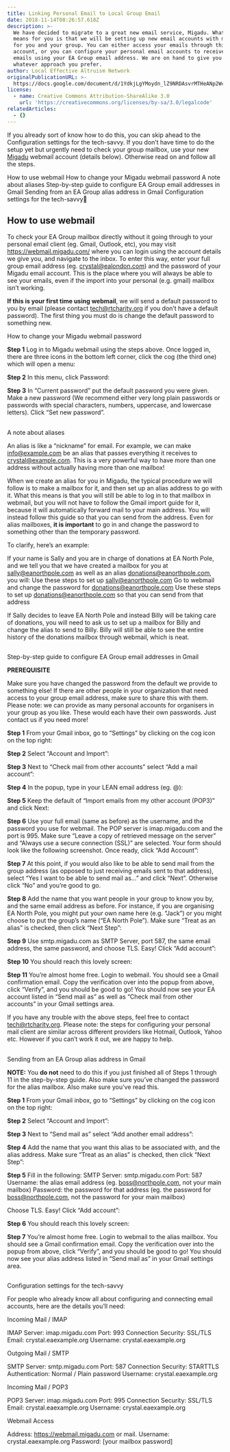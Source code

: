 ```yaml
---
title: Linking Personal Email to Local Group Email
date: 2018-11-14T08:26:57.618Z
description: >-
  We have decided to migrate to a great new email service, Migadu. What this
  means for you is that we will be setting up new email accounts with mailboxes
  for you and your group. You can either access your emails through this
  account, or you can configure your personal email accounts to receive and send
  emails using your EA Group email address. We are on hand to give you help with
  whatever approach you prefer.
author: Local Effective Altruism Network
originalPublicationURL: >-
  https://docs.google.com/document/d/1YdkjLgYMoydn_lZ9NRDAsvrMTHeANp2WcoOa9EwMD7M
license:
  - name: Creative Commons Attribution-ShareAlike 3.0
    url: 'https://creativecommons.org/licenses/by-sa/3.0/legalcode'
relatedArticles:
  - {}
---
```

If you already sort of know how to do this, you can skip ahead to the Configuration settings for the tech-savvy. If you don’t have time to do the setup yet but urgently need to check your group mailbox, use your new [Migadu](https://www.migadu.com/en/index.html) webmail account (details below). Otherwise read on and follow all the steps.

How to use webmail
How to change your Migadu webmail password
A note about aliases
Step-by-step guide to configure EA Group email addresses in Gmail
Sending from an EA Group alias address in Gmail
Configuration settings for the tech-savvy

## How to use webmail

To check your EA Group mailbox directly without it going through to your personal email client (eg. Gmail, Outlook, etc), you may visit https://webmail.migadu.com/ where you can login using the account details we give you, and navigate to the inbox. To enter this way, enter your full group email address (eg. crystal@ealondon.com) and the password of your Migadu email account. This is the place where you will always be able to see your emails, even if the import into your personal (e.g. gmail) mailbox isn’t working.

**If this is your first time using webmail**, we will send a default password to you by email (please contact tech@rtcharity.org if you don’t have a default password). The first thing you must do is change the default password to something new.

How to change your Migadu webmail password

**Step 1**
Log in to Migadu webmail using the steps above. Once logged in, there are three icons in the bottom left corner, click the cog (the third one) which will open a menu:

**Step 2**
In this menu, click Password:

**Step 3**
In “Current password” put the default password you were given. Make a new password (We recommend either very long plain passwords or passwords with special characters, numbers, uppercase, and lowercase letters). Click “Set new password”.

## 

A note about aliases

An alias is like a “nickname” for email. For example, we can make info@example.com be an alias that passes everything it receives to crystal@example.com. This is a very powerful way to have more than one address without actually having more than one mailbox! 

When we create an alias for you in Migadu, the typical procedure we will follow is to make a mailbox for it, and then set up an alias address to go with it. What this means is that you will still be able to log in to that mailbox in webmail, but you will not have to follow the Gmail import guide for it, because it will automatically forward mail to your main address. You will instead follow this guide so that you can send from the address. Even for alias mailboxes, **it is important** to go in and change the password to something other than the temporary password. 

To clarify, here’s an example:

If your name is Sally and you are in charge of donations at EA North Pole, and we tell you that we have created a mailbox for you at sally@eanorthpole.com as well as an alias donations@eanorthpole.com, you will:
Use these steps to set up sally@eanorthpole.com
Go to webmail and change the password for donations@eanorthpole.com 
Use these steps to set up donations@eanorthpole.com so that you can send from that address

If Sally decides to leave EA North Pole and instead Billy will be taking care of donations, you will need to ask us to set up a mailbox for Billy and change the alias to send to Billy. Billy will still be able to see the entire history of the donations mailbox through webmail, which is neat.

## 

Step-by-step guide to configure EA Group email addresses in Gmail

**PREREQUISITE**

Make sure you have changed the password from the default we provide to something else! If there are other people in your organization that need access to your group email address, make sure to share this with them. Please note: we can provide as many personal accounts for organisers in your group as you like. These would each have their own passwords. Just contact us if you need more!

**Step 1**
From your Gmail inbox, go to “Settings” by clicking on the cog icon on the top right:

**Step 2**
Select “Account and Import”:

**Step 3**
Next to “Check mail from other accounts” select “Add a mail account”:

**Step 4**
In the popup, type in your LEAN email address (eg. <your-name>@<your-domain>):

**Step 5**
Keep the default of “Import emails from my other account (POP3)” and click Next:

**Step 6**
Use your full email (same as before) as the username, and the password you use for webmail. The POP server is imap.migadu.com and the port is 995. Make sure “Leave a copy of retrieved message on the server” and “Always use a secure connection (SSL)” are selected. Your form should look like the following screenshot. Once ready, click “Add Account”:

**Step 7**
At this point, if you would also like to be able to send mail from the group address (as opposed to just receiving emails sent to that address), select “Yes I want to be able to send mail as…” and click “Next”. Otherwise click “No” and you’re good to go.

**Step 8**
Add the name that you want people in your group to know you by, and the same email address as before. For instance, if you are organising EA North Pole, you might put your own name here (e.g. “Jack”) or you might choose to put the group’s name (“EA North Pole”). Make sure “Treat as an alias” is checked, then click “Next Step”:

**Step 9**
Use smtp.migadu.com as SMTP Server, port 587, the same email address, the same password, and choose TLS. Easy! Click “Add account”:

**Step 10**
You should reach this lovely screen: 

**Step 11**
You’re almost home free. Login to webmail. You should see a Gmail confirmation email. Copy the verification over into the popup from above, click “Verify”, and you should be good to go! You should now see your EA account listed in “Send mail as” as well as “Check mail from other accounts” in your Gmail settings area. 

If you have any trouble with the above steps, feel free to contact tech@rtcharity.org.
Please note: the steps for configuring your personal mail client are similar across different providers like Hotmail, Outlook, Yahoo etc. However if you can’t work it out, we are happy to help.

## 

Sending from an EA Group alias address in Gmail

**NOTE:**
You **do not** need to do this if you just finished all of Steps 1 through 11 in the step-by-step guide. Also make sure you’ve changed the password for the alias mailbox. Also make sure you’ve read this.

**Step 1**
From your Gmail inbox, go to “Settings” by clicking on the cog icon on the top right:

**Step 2**
Select “Account and Import”:

**Step 3**
Next to “Send mail as” select “Add another email address”:

**Step 4**
Add the name that you want this alias to be associated with, and the alias address. Make sure “Treat as an alias” is checked, then click “Next Step”:

**Step 5**
Fill in the following:
SMTP Server: smtp.migadu.com
Port: 587
Username: the alias email address (eg. boss@northpole.com, not your main mailbox)
Password: the password for that address (eg. the password for boss@northpole.com, not the password for your main mailbox)

Choose TLS. Easy! Click “Add account”:

**Step 6**
You should reach this lovely screen: 

**Step 7**
You’re almost home free. Login to webmail to the alias mailbox. You should see a Gmail confirmation email. Copy the verification over into the popup from above, click “Verify”, and you should be good to go! You should now see your alias address listed in “Send mail as” in your Gmail settings area.

## 

Configuration settings for the tech-savvy

For people who already know all about configuring and connecting email accounts, here are the details you’ll need:

Incoming Mail / IMAP

IMAP Server: imap.migadu.com
Port: 993
Connection Security: SSL/TLS
Email: crystal.eaexample.org
Username: crystal.eaexample.org

Outgoing Mail / SMTP

SMTP Server: smtp.migadu.com
Port: 587
Connection Security: STARTTLS
Authentication: Normal / Plain password
Username: crystal.eaexample.org

Incoming Mail / POP3

POP3 Server: imap.migadu.com
Port: 995
Connection Security: SSL/TLS
Email: crystal.eaexample.org
Username: crystal.eaexample.org

Webmail Access

Address: https://webmail.migadu.com or mail.<your-domain>
Username: crystal.eaexample.org
Password: \[your mailbox password]
